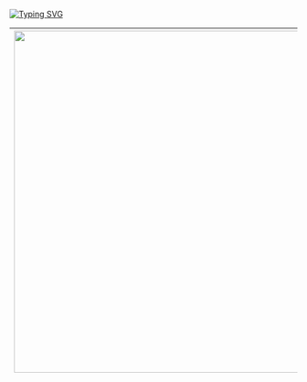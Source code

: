 <a href="https://git.io/typing-svg"><img src="https://readme-typing-svg.demolab.com?font=Carattere&size=50&pause=7000&color=113E98&width=500&height=80&lines=My+study+project" alt="Typing SVG" /></a>




| <img src="https://i.pinimg.com/736x/7d/a0/fc/7da0fcfc2138aaa847bea26ca3fa270d.jpg" alt="cat" width="1550" height="600"/> | [![Typing SVG](https://readme-typing-svg.demolab.com?font=Libre+Baskerville&size=30&pause=15000&color=113E98&width=450&height=80&lines=To+create+a+server+project)](https://git.io/typing-svg) [![Typing SVG](https://readme-typing-svg.demolab.com?font=Libre+Baskerville&size=30&pause=15000&color=113E98&width=450&height=80&lines=on+Express+I+currently+use )](https://git.io/typing-svg) [![Typing SVG](https://readme-typing-svg.demolab.com?font=Libre+Baskerville&size=30&pause=15000&color=113E98&width=450&height=80&lines=the+next+tools%3A+MongoDB,)](https://git.io/typing-svg) [![Typing SVG](https://readme-typing-svg.demolab.com?font=Libre+Baskerville&size=30&pause=15000&color=113E98&width=450&height=80&lines=JavaScript%2C+Html+and+CSS.)](https://git.io/typing-svg) [![Typing SVG](https://readme-typing-svg.demolab.com?font=Libre+Baskerville&size=30&pause=15000&color=113E98&width=450&height=70&lines=In+this+project)](https://git.io/typing-svg) [![Typing SVG](https://readme-typing-svg.demolab.com?font=Libre+Baskerville&size=30&pause=15000&color=113E98&width=450&height=80&lines=I+am+considering+different)](https://git.io/typing-svg) [![Typing SVG](https://readme-typing-svg.demolab.com?font=Libre+Baskerville&size=30&pause=15000&color=113E98&width=450&height=80&lines=+breeds+of+cats.)](https://git.io/typing-svg)   | 
|---------------------------------------------------------------|------------------------------------------------------------|

